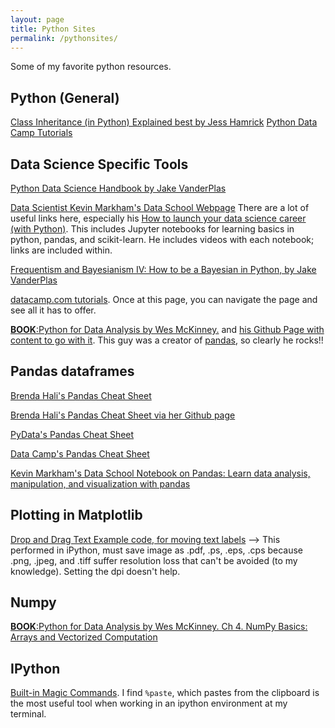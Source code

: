 ```yaml
---
layout: page
title: Python Sites
permalink: /pythonsites/
---
```


Some of my favorite python resources. 



## Python (General)
[Class Inheritance (in Python) Explained best by Jess Hamrick](http://www.jesshamrick.com/2011/05/18/an-introduction-to-classes-and-inheritance-in-python/)
[Python Data Camp Tutorials](https://www.datacamp.com/community/tutorials)




## Data Science Specific Tools
[Python Data Science Handbook by Jake VanderPlas](https://www.safaribooksonline.com/library/view/python-data-science/9781491912126/)

[Data Scientist Kevin Markham's Data School Webpage](https://www.dataschool.io/)
  There are a lot of useful links here, especially his [How to launch your data science career (with Python)](https://www.dataschool.io/launch-your-data-science-career-with-python/). This includes Jupyter notebooks for learning basics in python, pandas, and scikit-learn. He includes videos with each notebook; links are included within.

[Frequentism and Bayesianism IV: How to be a Bayesian in Python, by Jake VanderPlas](http://jakevdp.github.io/blog/2014/06/14/frequentism-and-bayesianism-4-bayesian-in-python/)

[datacamp.com tutorials](https://www.datacamp.com/community/tutorials). Once at this page, you can navigate the page and see all it has to offer. 

[__BOOK__:Python for Data Analysis by Wes McKinney.](https://www.oreilly.com/library/view/python-for-data/9781449323592/)
and [his Github Page with content to go with it](https://github.com/wesm/pydata-book). This guy was a creator of [pandas](https://pandas.pydata.org/), so clearly he rocks!!




## Pandas dataframes
[Brenda Hali's Pandas Cheat Sheet](https://towardsdatascience.com/my-pandas-cheat-sheet-b71437ab26f)

[Brenda Hali's Pandas Cheat Sheet via her Github page](https://gist.github.com/BrendaHali/2b8f6f218492a94cb74eea5043d64867)


[PyData's Pandas Cheat Sheet](https://pandas.pydata.org/Pandas_Cheat_Sheet.pdf)

[Data Camp's Pandas Cheat Sheet](https://www.datacamp.com/community/blog/python-pandas-cheat-sheet)

[Kevin Markham's Data School Notebook on Pandas: Learn data analysis, manipulation, and visualization with pandas](http://nbviewer.jupyter.org/github/justmarkham/pandas-videos/blob/master/pandas.ipynb)





## Plotting in Matplotlib
[Drop and Drag Text Example code, for moving text labels](http://scipy-cookbook.readthedocs.io/items/Matplotlib_Drag_n_Drop_Text_Example.html)
--> This performed in iPython, must save image as .pdf, .ps, .eps, .cps because .png, .jpeg, and .tiff suffer resolution loss that can't be avoided (to my knowledge). Setting the dpi doesn't help.





## Numpy
[__BOOK__:Python for Data Analysis by Wes McKinney. Ch 4. NumPy Basics: Arrays and Vectorized Computation](https://www.oreilly.com/library/view/python-for-data/9781449323592/ch04.html)





## IPython
[Built-in Magic Commands](https://ipython.readthedocs.io/en/stable/interactive/magics.html). I find `%paste`, which pastes from the clipboard is the most useful tool when working in an ipython environment at my terminal. 
